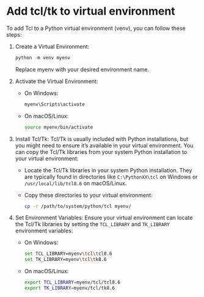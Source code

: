 # Add tcl/tk to virtual environment

To add Tcl to a Python virtual environment (venv), you can follow these steps:

1. Create a Virtual Environment:

    ```py
    python -m venv myenv
    ```

    Replace myenv with your desired environment name.

2. Activate the Virtual Environment:
    + On Windows:

        ```sh
        myenv\Scripts\activate
        ```

    + On macOS/Linux:

        ```sh
        source myenv/bin/activate
        ```

3. Install Tcl/Tk: Tcl/Tk is usually included with Python installations, but you might need to ensure it’s available in your virtual environment. You can copy the Tcl/Tk libraries from your system Python installation to your virtual environment:

    + Locate the Tcl/Tk libraries in your system Python installation. They are typically found in directories like `C:\PythonXX\tcl` on Windows or `/usr/local/lib/tcl8.6` on macOS/Linux.

    + Copy these directories to your virtual environment:

        ```sh
        cp -r /path/to/system/python/tcl myenv/
        ```

4. Set Environment Variables: Ensure your virtual environment can locate the Tcl/Tk libraries by setting the `TCL_LIBRARY` and `TK_LIBRARY` environment variables:

    + On Windows:

        ```sh
        set TCL_LIBRARY=myenv\tcl\tcl8.6
        set TK_LIBRARY=myenv\tcl\tk8.6
        ```

    + On macOS/Linux:

        ```sh
        export TCL_LIBRARY=myenv/tcl/tcl8.6
        export TK_LIBRARY=myenv/tcl/tk8.6
        ```
